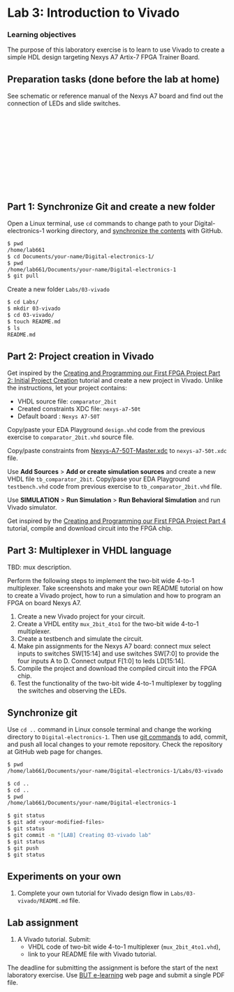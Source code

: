 # Lab 3: Introduction to Vivado

### Learning objectives

The purpose of this laboratory exercise is to learn to use Vivado to create a simple HDL design targeting Nexys A7 Artix-7 FPGA Trainer Board.


## Preparation tasks (done before the lab at home)

See schematic or reference manual of the Nexys A7 board and find out the connection of LEDs and slide switches.

&nbsp;

&nbsp;

&nbsp;

&nbsp;

&nbsp;

&nbsp;


## Part 1: Synchronize Git and create a new folder

Open a Linux terminal, use `cd` commands to change path to your Digital-electronics-1 working directory, and [synchronize the contents](https://github.com/joshnh/Git-Commands) with GitHub.

```bash
$ pwd
/home/lab661
$ cd Documents/your-name/Digital-electronics-1/
$ pwd
/home/lab661/Documents/your-name/Digital-electronics-1
$ git pull
```

Create a new folder `Labs/03-vivado`

```bash
$ cd Labs/
$ mkdir 03-vivado
$ cd 03-vivado/
$ touch README.md
$ ls
README.md
```


## Part 2: Project creation in Vivado

Get inspired by the [Creating and Programming our First FPGA Project Part 2: Initial Project Creation](https://blog.digilentinc.com/creating-and-programming-our-first-fpga-project-part-2-initial-project-creation/) tutorial and create a new project in Vivado. Unlike the instructions, let your project contains:

   * VHDL source file: `comparator_2bit`
   * Created constraints XDC file: `nexys-a7-50t`
   * Default board : `Nexys A7-50T`

Copy/paste your EDA Playground `design.vhd` code from the previous exercise to `comparator_2bit.vhd` source file.

Copy/paste constraints from [Nexys-A7-50T-Master.xdc](https://github.com/Digilent/digilent-xdc) to `nexys-a7-50t.xdc` file.

Use **Add Sources** > **Add or create simulation sources** and create a new VHDL file `tb_comparator_2bit`. Copy/pase your EDA Playground `testbench.vhd` code from previous exercise to `tb_comparator_2bit.vhd` file.

Use **SIMULATION** > **Run Simulation** > **Run Behavioral Simulation** and run Vivado simulator.

Get inspired by the [Creating and Programming our First FPGA Project Part 4](https://blog.digilentinc.com/creating-and-programming-our-first-fpga-project-part-4/) tutorial, compile and download circuit into the FPGA chip.


## Part 3: Multiplexer in VHDL language

TBD: mux description.

Perform the following steps to implement the two-bit wide 4-to-1 multiplexer. Take screenshots and make your own README tutorial on how to create a Vivado project, how to run a simulation and how to program an FPGA on board Nexys A7.

   1. Create a new Vivado project for your circuit.
   2. Create a VHDL entity `mux_2bit_4to1` for the two-bit wide 4-to-1 multiplexer. 
   3. Create a testbench and simulate the circuit. 
   4. Make pin assignments for the Nexys A7 board: connect mux select inputs to switches SW[15:14] and use switches SW[7:0] to provide the four inputs A to D. Connect output F[1:0] to leds LD[15:14].
   5. Compile the project and download the compiled circuit into the FPGA chip.
   6. Test the functionality of the two-bit wide 4-to-1 multiplexer by toggling the switches and observing the LEDs.


## Synchronize git

Use `cd ..` command in Linux console terminal and change the working directory to `Digital-electronics-1`. Then use [git commands](https://github.com/joshnh/Git-Commands) to add, commit, and push all local changes to your remote repository. Check the repository at GitHub web page for changes.

```bash
$ pwd
/home/lab661/Documents/your-name/Digital-electronics-1/Labs/03-vivado

$ cd ..
$ cd ..
$ pwd
/home/lab661/Documents/your-name/Digital-electronics-1

$ git status
$ git add <your-modified-files>
$ git status
$ git commit -m "[LAB] Creating 03-vivado lab"
$ git status
$ git push
$ git status
```


## Experiments on your own

1. Complete your own tutorial for Vivado design flow in `Labs/03-vivado/README.md` file.


## Lab assignment

1. A Vivado tutorial. Submit:
    * VHDL code of two-bit wide 4-to-1 multiplexer (`mux_2bit_4to1.vhd`),
    * link to your README file with Vivado tutorial.

The deadline for submitting the assignment is before the start of the next laboratory exercise. Use [BUT e-learning](https://moodle.vutbr.cz/) web page and submit a single PDF file.
